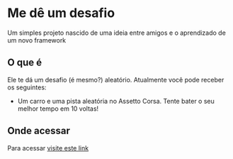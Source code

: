 # Me dê um desafio

Um simples projeto nascido de uma ideia entre amigos e o aprendizado de um novo framework

## O que é

Ele te dá um desafio (é mesmo?) aleatório. Atualmente você pode receber os seguintes:

- Um carro e uma pista aleatória no Assetto Corsa. Tente bater o seu melhor tempo em 10 voltas!

## Onde acessar

Para acessar [visite este link](https://me-de-um-desafio.surge.sh)
